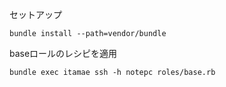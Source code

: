 セットアップ

```
bundle install --path=vendor/bundle
```

baseロールのレシピを適用

```
bundle exec itamae ssh -h notepc roles/base.rb
```
